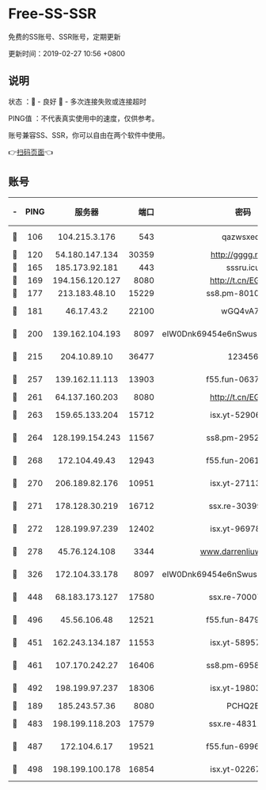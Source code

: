 # Free-SS-SSR

免费的SS账号、SSR账号，定期更新

更新时间：2019-02-27 10:56 +0800

## 说明

状态     ：🙂 - 良好 🙁 - 多次连接失败或连接超时

PING值   ：不代表真实使用中的速度，仅供参考。

账号兼容SS、SSR，你可以自由在两个软件中使用。

👉[扫码页面](https://liesauer.github.io/free-ss-ssr.github.io/)👈

## 账号

|-|PING|服务器|端口|密码|加密方式|区域|
|:----:|:----:|:-----:|-----:|:----:|:----:|:----:|
|🙂|106|104.215.3.176|543|qazwsxedc|aes-256-gcm|JP|
|🙂|120|54.180.147.134|30359|http://gggg.rocks|chacha20|KR|
|🙂|165|185.173.92.181|443|sssru.icu|rc4-md5|RU|
|🙂|169|194.156.120.127|8080|http://t.cn/EGJIyrl|rc4-md5|RU|
|🙂|177|213.183.48.10|15229|ss8.pm-80109234|rc4-md5|RU|
|🙂|181|46.17.43.2|22100|wGQ4vA7D|aes-256-gcm|RU|
|🙂|200|139.162.104.193|8097|eIW0Dnk69454e6nSwuspv9DmS201tQ0D|aes-256-cfb|JP|
|🙂|215|204.10.89.10|36477|123456|aes-256-cfb|US|
|🙂|257|139.162.11.113|13903|f55.fun-06375860|aes-256-cfb|SG|
|🙂|261|64.137.160.203|8080|http://t.cn/EGJIyrl|rc4-md5|CA|
|🙂|263|159.65.133.204|15712|isx.yt-52906154|aes-256-cfb|SG|
|🙂|264|128.199.154.243|11567|ss8.pm-29529398|aes-256-cfb|SG|
|🙂|268|172.104.49.43|12943|f55.fun-20618102|aes-256-cfb|SG|
|🙂|270|206.189.82.176|10951|isx.yt-27113365|aes-256-cfb|SG|
|🙂|271|178.128.30.219|16712|ssx.re-30399462|aes-256-cfb|SG|
|🙂|272|128.199.97.239|12402|isx.yt-96978808|aes-256-cfb|SG|
|🙂|278|45.76.124.108|3344|www.darrenliuwei.com|aes-256-cfb|AU|
|🙂|326|172.104.33.178|8097|eIW0Dnk69454e6nSwuspv9DmS201tQ0D|aes-256-cfb|SG|
|🙂|448|68.183.173.127|17580|ssx.re-70007414|aes-256-cfb|US|
|🙂|496|45.56.106.48|12521|f55.fun-84790716|aes-256-cfb|US|
|🙂|451|162.243.134.187|11553|isx.yt-58957089|aes-256-cfb|US|
|🙂|461|107.170.242.27|16406|ss8.pm-69587797|aes-256-cfb|US|
|🙂|492|198.199.97.237|18306|isx.yt-19803793|aes-256-cfb|US|
|🙁|189|185.243.57.36|8080|PCHQ2E|rc4-md5|US|
|🙁|483|198.199.118.203|17579|ssx.re-48311289|aes-256-cfb|US|
|🙁|487|172.104.6.17|19521|f55.fun-69966470|aes-256-cfb|US|
|🙁|498|198.199.100.178|16854|isx.yt-02267760|aes-256-cfb|US|
